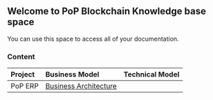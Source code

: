 ## Welcome to PoP Blockchain Knowledge base space

You can use this space to access all of your documentation.

### Content

Project | Business Model | Technical Model |
:--------- | :------ | :------ | 
PoP ERP | [Business Architecture](/PoPERP/BusinessArchitecture/index.html#list) | |
